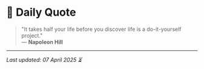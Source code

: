 # 📜 Daily Quote

> "It takes half your life before you discover life is a do-it-yourself project."  
> — **Napoleon Hill**

---

_Last updated: 07 April 2025 ⏳_

